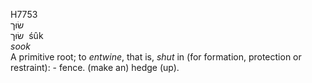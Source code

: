 <body>
  <p>H7753<br>  שׂוּך  <br> שׂוּך  ‎  śûk  <br><i>sook </i><br>A primitive root; to <i>entwine</i>, that is, <i>shut</i> in (for formation, protection or restraint): - fence. (make an) hedge (up).<br></p>
 </body>